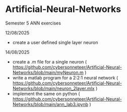 # Artificial-Neural-Networks
Semester 5 ANN exercises

12/08/2025
  - create a user defined single layer neuron

14/08/2025
  - create a .m file for a single neuron ( https://github.com/cybersonneteer/Artificial-Neural-Networks/blob/main/myNeuron.m )
  - write a matlab program for a 2:2:1 neural network ( https://github.com/cybersonneteer/Artificial-Neural-Networks/blob/main/neuron_2layer.mlx )
  - implement the same on python ( https://github.com/cybersonneteer/Artificial-Neural-Networks/blob/main/ann_lab3.ipynb )
    
